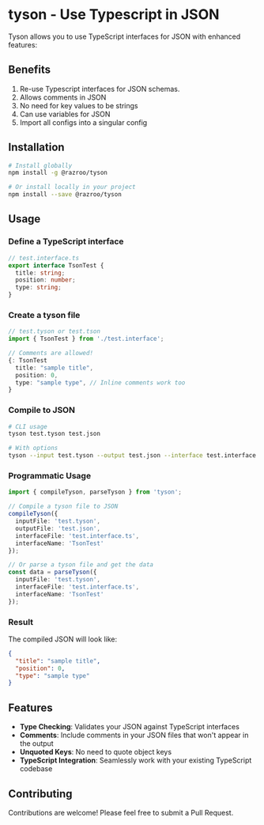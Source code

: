 # tyson - Use Typescript in JSON

Tyson allows you to use TypeScript interfaces for JSON with enhanced features:

## Benefits
1. Re-use Typescript interfaces for JSON schemas.
2. Allows comments in JSON 
3. No need for key values to be strings 
4. Can use variables for JSON
5. Import all configs into a singular config

## Installation

```bash
# Install globally
npm install -g @razroo/tyson

# Or install locally in your project
npm install --save @razroo/tyson
```

## Usage

### Define a TypeScript interface

```typescript
// test.interface.ts
export interface TsonTest {
  title: string;
  position: number;
  type: string;
}
```

### Create a tyson file

```typescript
// test.tyson or test.tson
import { TsonTest } from './test.interface';

// Comments are allowed!
{: TsonTest
  title: "sample title",
  position: 0,
  type: "sample type", // Inline comments work too
} 
```

### Compile to JSON

```bash
# CLI usage
tyson test.tyson test.json

# With options
tyson --input test.tyson --output test.json --interface test.interface.ts --interface-name TsonTest
```

### Programmatic Usage

```typescript
import { compileTyson, parseTyson } from 'tyson';

// Compile a tyson file to JSON
compileTyson({
  inputFile: 'test.tyson',
  outputFile: 'test.json',
  interfaceFile: 'test.interface.ts',
  interfaceName: 'TsonTest'
});

// Or parse a tyson file and get the data
const data = parseTyson({
  inputFile: 'test.tyson',
  interfaceFile: 'test.interface.ts',
  interfaceName: 'TsonTest'
});
```

### Result

The compiled JSON will look like:

```json
{
  "title": "sample title",
  "position": 0,
  "type": "sample type"
}
```

## Features

- **Type Checking**: Validates your JSON against TypeScript interfaces
- **Comments**: Include comments in your JSON files that won't appear in the output
- **Unquoted Keys**: No need to quote object keys
- **TypeScript Integration**: Seamlessly work with your existing TypeScript codebase

## Contributing

Contributions are welcome! Please feel free to submit a Pull Request.